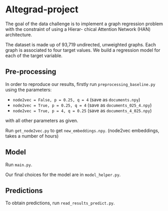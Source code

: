 # Altegrad-project
The goal of the data challenge is to implement a graph
regression  problem  with  the  constraint  of  using  a  Hierar-
chical Attention Network (HAN) architecture. 

The dataset is made up of 93,719 undirected,
unweighted graphs.  Each graph is associated to four target
values.  We build a regression model for each of the target
variable. 

## Pre-processing

In order to reproduce our results, firstly run `preprocessing_baseline.py` using the parameters: 

- `node2vec = False, p = 0.25, q = 4` (save as `documents.npy`)
- `node2vec = True, p = 0.25, q = 4` (save as `documents_025_4.npy`)
- `node2vec = True, p = 4, q = 0.25` (save as `documents_4_025.npy`)

with all other parameters as given. 

Run `get_node2vec.py` to get `new_embeddings.npy`. (node2vec embeddings, takes a number of hours)

## Model

Run `main.py`.

Our final choices for the model are in `model_helper.py`. 

## Predictions

To obtain predictions, run `read_results_predict.py`. 
